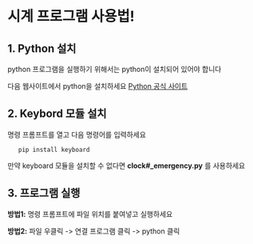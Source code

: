 # 시계 프로그램 사용법!

## 1. Python 설치

   python 프로그램을 실행하기 위해서는 python이 설치되어 있어야 합니다
   
   다음 웹사이트에서 python을 설치하세요
   [Python 공식 사이트](https://www.python.org)

## 2. Keybord 모듈 설치

   명령 프롬프트를 열고 다음 명령어를 입력하세요
   
       pip install keyboard

   만약 keyboard 모듈을 설치할 수 없다면 **clock#_emergency.py** 를 사용하세요

## 3. 프로그램 실행

   **방법1:** 명령 프롬프트에 파일 위치를 붙여넣고 실행하세요
   
   **방법2:** 파일 우클릭 -> 연결 프로그램 클릭 -> python 클릭

   
   
